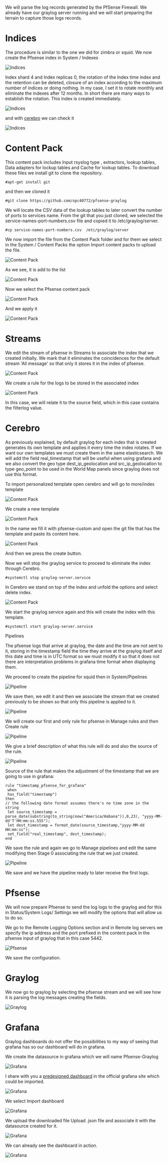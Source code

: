 We will parse the log records generated by the PfSense Firewall. We already have our graylog server running and we will start preparing the terrain to capture those logs records.

# Indices

The procedure is similar to the one we did for zimbra or squid. We now create the Pfsense index in System / Indexes

![Indices](https://www.sysadminsdecuba.com/wp-content/uploads/2018/04/Indice-Pfsense-606x1024.png)

Index shard 4 and Index replicas 0, the rotation of the Index time index and the retention can be deleted, closure of an index according to the maximum number of indices or doing nothing. In my case, I set it to rotate monthly and eliminate the indexes after 12 months. In short there are many ways to establish the rotation. This index is created immediately.

![Indices](https://www.sysadminsdecuba.com/wp-content/uploads/2018/04/Graylog_-_Indices_and_Index_Sets_-_2018-04-04_20.30.42-1024x82.png)

and with [cerebro](https://github.com/lmenezes/cerebro) we can check it

![Indices](https://www.sysadminsdecuba.com/wp-content/uploads/2018/04/cerebrograylogpfsense_-_2018-03-05_19.27.59-1024x454.png)

# Content Pack

This content pack includes Input rsyslog type , extractors, lookup tables, Data adapters for lockup tables and Cache for lookup tables. To download these files we install git to clone the repository.

`#apt-get install git`

and then we cloned it

`#git clone https://github.com/opc40772/pfsense-graylog`

We will locate the CSV data of the lookup tables to later convert the number of ports to services name. From the git that you just cloned, we selected the service-names-port-numbers.csv file and copied it to /etc/graylog/server.

`#cp service-names-port-numbers.csv  /etc/graylog/server` 

We now import the file from the Content Pack folder and for them we select in the System / Content Packs the option Import content packs to upload the file.

![Content Pack](https://www.sysadminsdecuba.com/wp-content/uploads/2018/04/Graylog_-_Content_packs_-_2018-04-04_20.45.13-1.png)


As we see, it is add to the list

![Content Pack](https://www.sysadminsdecuba.com/wp-content/uploads/2018/04/Graylog_-_Content_packs_-_2018-04-04_20.46.03.png)

Now we select the Pfsense content pack

![Content Pack](https://www.sysadminsdecuba.com/wp-content/uploads/2018/04/Selecting-Pfsense-Content-Pack.png)

And we apply it

![Content Pack](https://www.sysadminsdecuba.com/wp-content/uploads/2018/03/Graylog_-_Content_packs_-_2018-03-09_08.47.49.png)

# Streams

We edit the stream of pfsense in Streams to associate the index that we created initially. We mark that it eliminates the coincidences for the default stream 'All message' so that only it stores it in the index of pfsense.

![Content Pack](https://www.sysadminsdecuba.com/wp-content/uploads/2018/04/Graylog_-_Streams_-_2018-04-04_20.52.28.png)

We create a rule for the logs to be stored in the associated index

![Content Pack](https://www.sysadminsdecuba.com/wp-content/uploads/2018/04/Pfsense-stream-rule.png)

In this case, we will relate it to the source field, which in this case contains the filterlog value.

# Cerebro

As previously explained, by default graylog for each index that is created generates its own template and applies it every time the index rotates. If we want our own templates we must create them in the same elasticsearch. We will add the field real_timestamp that will be useful when using grafana and we also convert the geo type dest_ip_geolocation and src_ip_geolocation to type geo_point to be used in the World Map panels since graylog does not use this format.

To import personalized template open cerebro and will go to more/index template

![Content Pack](https://www.sysadminsdecuba.com/wp-content/uploads/2018/03/More-Cerebro.png)

We create a new template

![Content Pack](https://www.sysadminsdecuba.com/wp-content/uploads/2018/03/cerebroMPCFG_-_2018-03-05_21_002.png)

In the name we fill it with pfsense-custom and open the git file that has the template and paste its content here.

![Content Pack](https://www.sysadminsdecuba.com/wp-content/uploads/2018/04/Pfsense_Custom_template.png)

And then we press the create button.

Now we will stop the graylog service to proceed to eliminate the index through Cerebro.

`#systemctl stop graylog-server.service`

In Cerebro we stand on top of the index and unfold the options and select delete index.

![Content Pack](https://www.sysadminsdecuba.com/wp-content/uploads/2018/04/Delete-index-pfsense.png)

We start the graylog service again and this will create the index with this template.

`#systemctl start graylog-server.service`

Pipelines

The pfsense logs that arrive at graylog, the date and the time are not sent to it, storing in the timestamp field the time they arrive at the graylog itself and this date and time is in UTC format so we must modify it so that it does not there are interpretation problems in grafana time format when displaying them.

We proceed to create the pipeline for squid then in System/Pipelines

![Pipeline](https://www.sysadminsdecuba.com/wp-content/uploads/2018/03/Graylog_-_Pipelines_-_2018-03-14_20.12.00-1024x206.png)

We save then, we edit it and then we associate the stream that we created previously to be shown so that only this pipeline is applied to it.

![Pipeline](https://www.sysadminsdecuba.com/wp-content/uploads/2018/04/Graylog_-_Pipeline_Pfsense_Time_stamp_-_2018-04-04_21.58.45.png)

We will create our first and only rule for pfsense in Manage rules and then Create rule

![Pipeline](https://www.sysadminsdecuba.com/wp-content/uploads/2018/03/Graylog_-_New_pipeline_rule_-_2018-03-14_20.30.22-1024x426.png)

We give a brief description of what this rule will do and also the source of the rule.

![Pipeline](https://www.sysadminsdecuba.com/wp-content/uploads/2018/04/Pipeline-rule-pfsense-1024x556.png)

Source of the rule that makes the adjustment of the timestamp that we are going to use in grafana:

    rule "timestamp_pfsense_for_grafana"
     when
     has_field("timestamp")
    then
    // the following date format assumes there's no time zone in the string
     let source_timestamp = parse_date(substring(to_string(now("America/Habana")),0,23), "yyyy-MM-dd'T'HH:mm:ss.SSS");
     let dest_timestamp = format_date(source_timestamp,"yyyy-MM-dd HH:mm:ss");
     set_field("real_timestamp", dest_timestamp);
    end

We save the rule and again we go to Manage pipelines and edit the same modifying then Stage 0 associating the rule that we just created.

![Pipeline](https://www.sysadminsdecuba.com/wp-content/uploads/2018/04/Graylog-pipeline_rule.png)

We save and we have the pipeline ready to later receive the first logs.

# Pfsense

We will now prepare Pfsense to send the log logs to the graylog and for this in Status/System Logs/ Settings we will modify the options that will allow us to do so.

We go to the Remote Logging Options section and in Remote log servers we specify the ip address and the port prefixed in the content pack in the pfsense input of graylog that in this case 5442.

![Pfsense](https://www.sysadminsdecuba.com/wp-content/uploads/2018/04/Pfsene-log-settings-1024x329.png)

We save the configuration.

# Graylog

We now go to graylog by selecting the pfsense stream and we will see how it is parsing the log messages creating the fields.

![Graylog](https://www.sysadminsdecuba.com/wp-content/uploads/2018/04/Graylog_-_Stream_pfsense_logs_-_Search_-_2018-04-04_22.22.20-1024x452.png)

# Grafana

Graylog dashboards do not offer the possibilities to my way of seeing that grafana has so our dashboard will do in grafana.

We create the datasource in grafana which we will name Pfsense-Graylog

![Grafana](https://www.sysadminsdecuba.com/wp-content/uploads/2018/04/grafana-pfsense-datasource.png)

I share with you a [predesigned dashboard](https://grafana.com/dashboards/5420) in the official grafana site which could be imported.

![Grafana](https://www.sysadminsdecuba.com/wp-content/uploads/2018/03/import1.png)

We select Import dashboard

![Grafana](https://www.sysadminsdecuba.com/wp-content/uploads/2018/03/import2.png)

We upload the downloaded file Upload .json file and associate it with the datasource created for it.

![Grafana](https://www.sysadminsdecuba.com/wp-content/uploads/2018/04/Grafana_-_Home_-_2018-04-04_22.29.58.png)

We can already see the dashboard in action.

![Grafana](https://www.sysadminsdecuba.com/wp-content/uploads/2018/04/Dashboard-in-action-970x1024.png)





